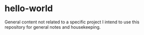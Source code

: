 # hello-world
General content not related to a specific project
I intend to use this repository for general notes and housekeeping.
